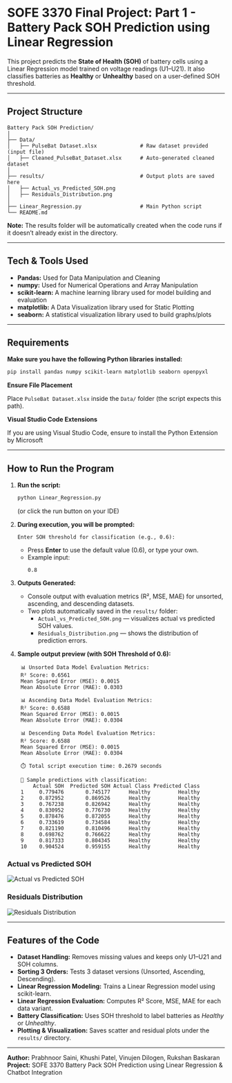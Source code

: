 # SOFE 3370 Final Project: Part 1 - Battery Pack SOH Prediction using Linear Regression

This project predicts the **State of Health (SOH)** of battery cells using a Linear Regression model trained on voltage readings (U1–U21). It also classifies batteries as **Healthy** or **Unhealthy** based on a user-defined SOH threshold.

---

## Project Structure

```
Battery Pack SOH Prediction/
│
├── Data/
│   ├── PulseBat Dataset.xlsx              # Raw dataset provided (input file)
│   ├── Cleaned_PulseBat_Dataset.xlsx      # Auto-generated cleaned dataset
│
├── results/                               # Output plots are saved here 
│   ├── Actual_vs_Predicted_SOH.png         
│   ├── Residuals_Distribution.png
│
├── Linear_Regression.py                   # Main Python script
└── README.md                              
```

**Note:** The results folder will be automatically created when the code runs if it doesn’t already exist in the directory.

---

## Tech & Tools Used

- **Pandas:** Used for Data Manipulation and Cleaning
- **numpy:** Used for Numerical Operations and Array Manipulation
- **scikit-learn:** A machine learning library used for model building and evaluation
- **matplotlib:** A Data Visualization library used for Static Plotting
- **seaborn:** A statistical visualization library used to build graphs/plots

---

## Requirements

**Make sure you have the following Python libraries installed:**

```bash
pip install pandas numpy scikit-learn matplotlib seaborn openpyxl
```
**Ensure File Placement**

Place `PulseBat Dataset.xlsx` inside the `Data/` folder (the script expects this path).

**Visual Studio Code Extensions**

If you are using Visual Studio Code, ensure to install the Python Extension by Microsoft

---

## How to Run the Program

1. **Run the script:**
   ```bash
   python Linear_Regression.py
   ```
   (or click the run button on your IDE)

3. **During execution, you will be prompted:**
   ```
   Enter SOH threshold for classification (e.g., 0.6):
   ```
   - Press **Enter** to use the default value (0.6), or type your own.  
   - Example input:
     ```
     0.8
     ```

4. **Outputs Generated:**
   - Console output with evaluation metrics (R², MSE, MAE) for unsorted, ascending, and descending datasets.
   - Two plots automatically saved in the `results/` folder:
     - `Actual_vs_Predicted_SOH.png` — visualizes actual vs predicted SOH values.
     - `Residuals_Distribution.png` — shows the distribution of prediction errors.

5. **Sample output preview (with SOH Threshold of 0.6):**
   ```
    📊 Unsorted Data Model Evaluation Metrics:
    R² Score: 0.6561
    Mean Squared Error (MSE): 0.0015
    Mean Absolute Error (MAE): 0.0303

    📊 Ascending Data Model Evaluation Metrics:
    R² Score: 0.6588
    Mean Squared Error (MSE): 0.0015
    Mean Absolute Error (MAE): 0.0304

    📊 Descending Data Model Evaluation Metrics:
    R² Score: 0.6588
    Mean Squared Error (MSE): 0.0015
    Mean Absolute Error (MAE): 0.0304

    ⏱️ Total script execution time: 0.2679 seconds

    🔋 Sample predictions with classification:
        Actual SOH  Predicted SOH Actual Class Predicted Class
    1     0.779476       0.745177      Healthy         Healthy
    2     0.872952       0.869526      Healthy         Healthy
    3     0.767238       0.826942      Healthy         Healthy
    4     0.830952       0.776730      Healthy         Healthy
    5     0.878476       0.872055      Healthy         Healthy
    6     0.733619       0.734584      Healthy         Healthy
    7     0.821190       0.810496      Healthy         Healthy
    8     0.698762       0.766622      Healthy         Healthy
    9     0.817333       0.804345      Healthy         Healthy
    10    0.904524       0.959155      Healthy         Healthy    
    ```
### Actual vs Predicted SOH
![Actual vs Predicted SOH](results/Actual_vs_Predicted_SOH.png)

### Residuals Distribution
![Residuals Distribution](results/Residuals_Distribution.png)

---

## Features of the Code

- **Dataset Handling:** Removes missing values and keeps only U1–U21 and SOH columns.
- **Sorting 3 Orders:** Tests 3 dataset versions (Unsorted, Ascending, Descending).
- **Linear Regression Modeling:** Trains a Linear Regression model using scikit-learn.
- **Linear Regression Evaluation:** Computes R² Score, MSE, MAE for each data variant.
- **Battery Classification:** Uses SOH threshold to label batteries as *Healthy* or *Unhealthy*.
- **Plotting & Visualization:** Saves scatter and residual plots under the `results/` directory.

---

**Author:** Prabhnoor Saini, Khushi Patel, Vinujen Dilogen, Rukshan Baskaran  
**Project:** SOFE 3370 Battery Pack SOH Prediction using Linear Regression & Chatbot Integration